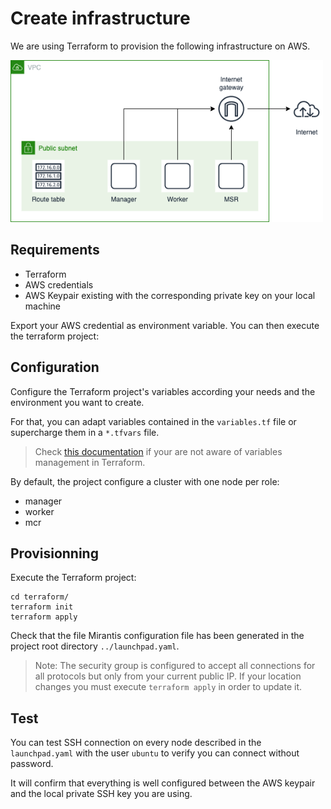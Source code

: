 # Create infrastructure

We are using Terraform to provision the following infrastructure on AWS. 

<img src="../images/aws-infrastructure.drawio.png" width="500px">

## Requirements

- Terraform
- AWS credentials
- AWS Keypair existing with the corresponding private key on your local machine

Export your AWS credential as environment variable. You can then execute the terraform project:

## Configuration

Configure the Terraform project's variables according your needs and the environment you want to create.

For that, you can adapt variables contained in the `variables.tf` file or supercharge them in a `*.tfvars` file. 

> Check [this  documentation](https://www.terraform.io/language/values/variables) if your are not aware of variables management in Terraform.

By default, the project configure a cluster with one node per role:
- manager
- worker
- mcr

## Provisionning

Execute the Terraform project:

```hcl
cd terraform/
terraform init
terraform apply
```

Check that the file Mirantis configuration file has been generated in the project root directory `../launchpad.yaml`.

> Note: The security group is configured to accept all connections for all protocols but only from your current public IP. If your location changes you must execute `terraform apply` in order to update it.

## Test

You can test SSH connection on every node described in the `launchpad.yaml` with the user `ubuntu` to verify you can connect without password. 

It will confirm that everything is well configured between the AWS keypair and the local private SSH key you are using.